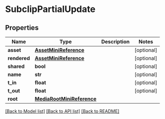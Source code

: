 # SubclipPartialUpdate

## Properties

Name | Type | Description | Notes
------------ | ------------- | ------------- | -------------
**asset** | [**AssetMiniReference**](AssetMiniReference.md) |  | [optional] 
**rendered** | [**AssetMiniReference**](AssetMiniReference.md) |  | [optional] 
**shared** | **bool** |  | [optional] 
**name** | **str** |  | [optional] 
**t_in** | **float** |  | [optional] 
**t_out** | **float** |  | [optional] 
**root** | [**MediaRootMiniReference**](MediaRootMiniReference.md) |  | 

[[Back to Model list]](../#documentation-for-models) [[Back to API list]](../#documentation-for-api-endpoints) [[Back to README]](../)


